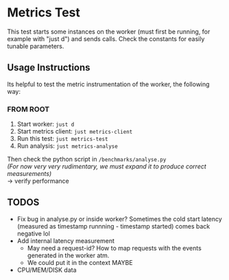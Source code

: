 # Metrics Test

This test starts some instances on the worker (must first be running, for example with "just d") and sends calls.
Check the constants for easily tunable parameters.

## Usage Instructions

Its helpful to test the metric instrumentation of the worker, the following way:

### FROM ROOT
1. Start worker: `just d`
2. Start metrics client: `just metrics-client`
3. Run this test: `just metrics-test`
4. Run analysis: `just metrics-analyse`

Then check the python script in `/benchmarks/analyse.py`  
*(For now very very rudimentary, we must expand it to produce correct measurements)*  
→ verify performance

## TODOS

- Fix bug in analyse.py or inside worker? Sometimes the cold start latency (measured as timestamp runnning - timestamp started) comes back negative lol
- Add internal latency measurement
  - May need a request-id? How to map requests with the events generated in the worker atm.
  - We could put it in the context MAYBE
- CPU/MEM/DISK data

